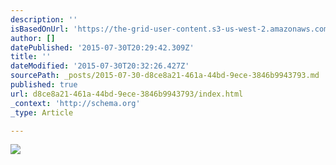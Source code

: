 ```yaml
---
description: ''
isBasedOnUrl: 'https://the-grid-user-content.s3-us-west-2.amazonaws.com/91b231b0-cef8-4885-bcc9-dad19aa171e5.gif'
author: []
datePublished: '2015-07-30T20:29:42.309Z'
title: ''
dateModified: '2015-07-30T20:32:26.427Z'
sourcePath: _posts/2015-07-30-d8ce8a21-461a-44bd-9ece-3846b9943793.md
published: true
url: d8ce8a21-461a-44bd-9ece-3846b9943793/index.html
_context: 'http://schema.org'
_type: Article

---
```

![](https://the-grid-user-content.s3-us-west-2.amazonaws.com/91b231b0-cef8-4885-bcc9-dad19aa171e5.gif)